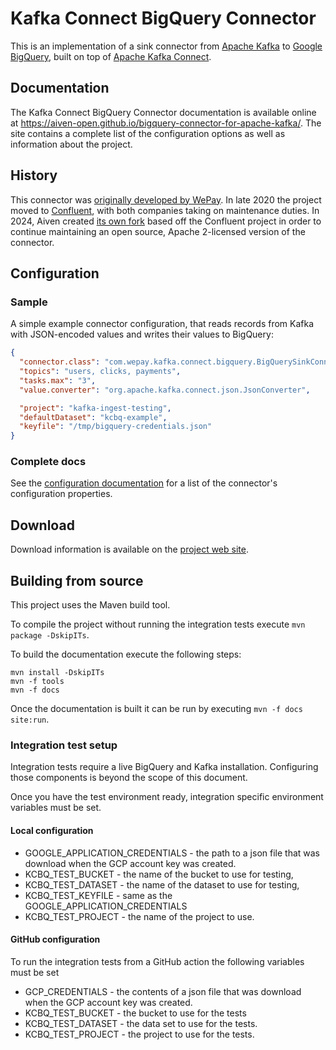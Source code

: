 # Kafka Connect BigQuery Connector

This is an implementation of a sink connector from [Apache Kafka](http://kafka.apache.org) to 
[Google BigQuery](https://cloud.google.com/bigquery/), built on top 
of [Apache Kafka Connect](https://kafka.apache.org/documentation.html#connect).

## Documentation

The Kafka Connect BigQuery Connector documentation is available online at https://aiven-open.github.io/bigquery-connector-for-apache-kafka/.
The site contains a complete list of the configuration options as well as information about the project.

## History

This connector was [originally developed by WePay](https://github.com/wepay/kafka-connect-bigquery).
In late 2020 the project moved to [Confluent](https://github.com/confluentinc/kafka-connect-bigquery),
with both companies taking on maintenance duties.
In 2024, Aiven created [its own fork](https://github.com/Aiven-Open/bigquery-connector-for-apache-kafka/)
based off the Confluent project in order to continue maintaining an open source, Apache 2-licensed
version of the connector.

## Configuration

### Sample

A simple example connector configuration, that reads records from Kafka with
JSON-encoded values and writes their values to BigQuery:

```json
{
  "connector.class": "com.wepay.kafka.connect.bigquery.BigQuerySinkConnector",
  "topics": "users, clicks, payments",
  "tasks.max": "3",
  "value.converter": "org.apache.kafka.connect.json.JsonConverter",

  "project": "kafka-ingest-testing",
  "defaultDataset": "kcbq-example",
  "keyfile": "/tmp/bigquery-credentials.json"
}
```

### Complete docs
See the [configuration documentation](https://aiven-open.github.io/bigquery-connector-for-apache-kafka/configuration.html) for a list of the connector's
configuration properties.

## Download

Download information is available on the [project web site]((https://aiven-open.github.io/bigquery-connector-for-apache-kafka)). 

## Building from source

This project uses the Maven build tool.

To compile the project without running the integration tests execute `mvn package -DskipITs`.

To build the documentation execute the following steps:

```
mvn install -DskipITs
mvn -f tools
mvn -f docs
```

Once the documentation is built it can be run by executing `mvn -f docs site:run`.

### Integration test setup

Integration tests require a live BigQuery and Kafka installation.  Configuring those components is beyond the scope of this document.

Once you have the test environment ready, integration specific environment variables must be set.

#### Local configuration

- GOOGLE_APPLICATION_CREDENTIALS - the path to a json file that was download when the GCP account key was created.
- KCBQ_TEST_BUCKET - the name of the bucket to use for testing,
- KCBQ_TEST_DATASET - the name of the dataset to use for testing,
- KCBQ_TEST_KEYFILE - same as the GOOGLE_APPLICATION_CREDENTIALS
- KCBQ_TEST_PROJECT - the name of the project to use.  

#### GitHub configuration

To run the integration tests from a GitHub action the following variables must be set

- GCP_CREDENTIALS - the contents of a json file that was download when the GCP account key was created.
- KCBQ_TEST_BUCKET - the bucket to use for the tests
- KCBQ_TEST_DATASET - the data set to use for the tests.
- KCBQ_TEST_PROJECT - the project to use for the tests.
